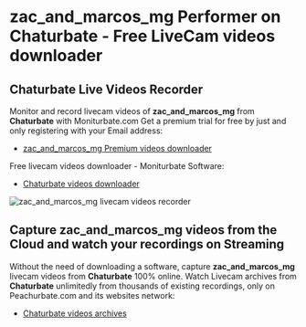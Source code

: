 # zac_and_marcos_mg Performer on Chaturbate - Free LiveCam videos downloader

## Chaturbate Live Videos Recorder

Monitor and record livecam videos of **zac_and_marcos_mg** from **Chaturbate** with Moniturbate.com
Get a premium trial for free by just and only registering with your Email address:
* [zac_and_marcos_mg Premium videos downloader](https://moniturbate.com/request-demo-licence-key.html)

Free livecam videos downloader - Moniturbate Software:
* [Chaturbate videos downloader](https://moniturbate.com/moniturbate-download-software.html)

![zac_and_marcos_mg livecam videos recorder](https://peachurnet.com/templates/moniturbate-software.png)


## Capture zac_and_marcos_mg videos from the Cloud and watch your recordings on Streaming

Without the need of downloading a software, capture **zac_and_marcos_mg** livecam videos from **Chaturbate** 100% online.
Watch Livecam archives from **Chaturbate** unlimitedly from thousands of existing recordings, only on Peachurbate.com and its websites network:
* [Chaturbate videos archives](https://peachurnet.com/)